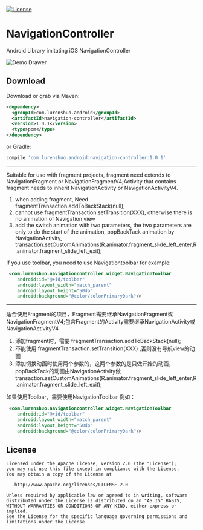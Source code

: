[![License](https://img.shields.io/badge/license-Apache%202-green.svg)](https://www.apache.org/licenses/LICENSE-2.0)

# NavigationController
Android Library imitating iOS NavigationController

![Demo Drawer](https://raw.github.com/lidajun/NavigationController/master/art/test.gif)

Download
--------

Download or grab via Maven:
```xml
<dependency>
  <groupId>com.lurenshuo.android</groupId>
  <artifactId>navigation-controller</artifactId>
  <version>1.0.1</version>
  <type>pom</type>
</dependency>
```
or Gradle:
```groovy
compile 'com.lurenshuo.android:navigation-controller:1.0.1'
```

------------------------------------------------------------------------------
Suitable for use with fragment projects, fragment need extends to NavigationFragment or NavigationFragmentV4;Activity that contains fragment needs to inherit NavigationActivity or NavigationActivityV4.
1. when adding fragment, Need fragmentTransaction.addToBackStack(null); 
2. cannot use fragmentTransaction.setTransition(XXX), otherwise there is no animation of Navigation view 
3. add the switch animation with two parameters, the two parameters are only to do the start of the animation, popBackTack animation by NavigationActivity, transaction.setCustomAnimations(R.animator.fragment_slide_left_enter,R.animator.fragment_slide_left_exit);

If you use toolbar, you need to use Navigationtoolbar for example:

```xml
 <com.lurenshuo.navigationcontroller.widget.NavigationToolbar
    android:id="@+id/toolbar"
    android:layout_width="match_parent"
    android:layout_height="50dp"        
    android:background="@color/colorPrimaryDark"/>
```
--------------------------------------------------------------------------------

适合使用Fragment的项目，Fragment需要继承NavigationFragment或NavigationFragmentV4;包含Fragment的Activity需要继承NavigationActivity或NavigationActivityV4
1. 添加fragment时，需要 fragmentTransaction.addToBackStack(null);
2. 不能使用 fragmentTransaction.setTransition(XXX) ,否则没有导航view的动画
3. 添加切换动画时使用两个参数的，这两个参数的是只做开始的动画，popBackTack的动画由NavigationActivity做 transaction.setCustomAnimations(R.animator.fragment_slide_left_enter,R.animator.fragment_slide_left_exit);

如果使用Toolbar，需要使用NavigationToolbar 例如：

```xml
 <com.lurenshuo.navigationcontroller.widget.NavigationToolbar
    android:id="@+id/toolbar"
    android:layout_width="match_parent"
    android:layout_height="50dp"        
    android:background="@color/colorPrimaryDark"/>
```

License
-------

    Licensed under the Apache License, Version 2.0 (the "License");
    you may not use this file except in compliance with the License.
    You may obtain a copy of the License at

       http://www.apache.org/licenses/LICENSE-2.0

    Unless required by applicable law or agreed to in writing, software
    distributed under the License is distributed on an "AS IS" BASIS,
    WITHOUT WARRANTIES OR CONDITIONS OF ANY KIND, either express or implied.
    See the License for the specific language governing permissions and
    limitations under the License.
